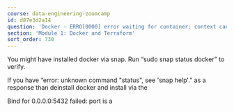 ```yaml
---
course: data-engineering-zoomcamp
id: d87e3d2a14
question: 'Docker - ERRO[0000] error waiting for container: context canceled'
section: 'Module 1: Docker and Terraform'
sort_order: 730
---
```


You might have installed docker via snap. Run “sudo snap status docker” to verify.

If you have “error: unknown command "status", see 'snap help'.” as a response than deinstall docker and install via the

Bind for 0.0.0.0:5432 failed: port is a

